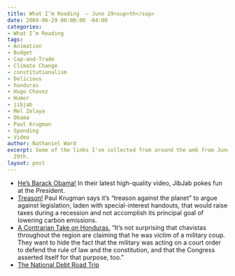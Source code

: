 ```yaml
---
title: What I’m Reading  — June 29<sup>th</sup>
date: 2009-06-29 00:00:00 -04:00
categories:
- What I’m Reading
tags:
- Animation
- Budget
- Cap-and-Trade
- Climate Change
- constitutionalism
- Delicious
- honduras
- Hugo Chavez
- Humor
- jibjab
- Mel Zelaya
- Obama
- Paul Krugman
- Spending
- Video
author: Nathaniel Ward
excerpt: Some of the links I've collected from around the web from June 26th to June
  29th.
layout: post
---
```


  * [He’s Barack Obama!][1] In their latest high-quality video, JibJab pokes fun at the President.
  * [Treason!][2] Paul Krugman says it’s “treason against the planet” to argue against legislation, laden with special-interest handouts, that would raise taxes during a recession and not accomplish its principal goal of lowering carbon emissions.
  * [A Contrarian Take on Honduras.][3] “It’s not surprising that chavistas throughout the region are claiming that he was victim of a military coup. They want to hide the fact that the military was acting on a court order to defend the rule of law and the constitution, and that the Congress asserted itself for that purpose, too.”
  * [The National Debt Road Trip][4]

 [1]: http://sendables.jibjab.com/originals/hes_barack_obama
 [2]: http://www.nytimes.com/2009/06/29/opinion/29krugman.html?_r=2&hpw
 [3]: http://online.wsj.com/article/SB124623220955866301.html
 [4]: http://www.youtube.com/watch?v=P5yxFtTwDcc